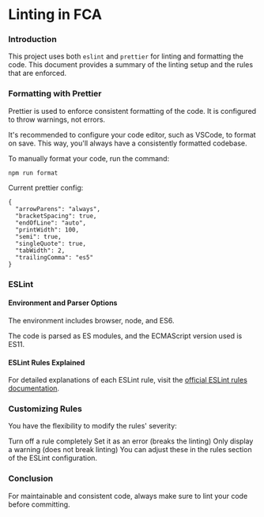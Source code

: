 # Linting in FCA

### Introduction
This project uses both `eslint` and `prettier` for linting and formatting the code. This document provides a summary of the linting setup and the rules that are enforced.

### Formatting with Prettier
Prettier is used to enforce consistent formatting of the code. It is configured to throw warnings, not errors.

It's recommended to configure your code editor, such as VSCode, to format on save. This way, you'll always have a consistently formatted codebase.

To manually format your code, run the command:

```
npm run format
```

Current prettier config:
```
{
  "arrowParens": "always",
  "bracketSpacing": true,
  "endOfLine": "auto",
  "printWidth": 100,
  "semi": true,
  "singleQuote": true,
  "tabWidth": 2,
  "trailingComma": "es5"
}
```
### ESLint

#### Environment and Parser Options
The environment includes browser, node, and ES6.

The code is parsed as ES modules, and the ECMAScript version used is ES11.

#### ESLint Rules Explained
For detailed explanations of each ESLint rule, visit the [official ESLint rules documentation](https://eslint.org/docs/latest/rules).

### Customizing Rules
You have the flexibility to modify the rules' severity:

Turn off a rule completely
Set it as an error (breaks the linting)
Only display a warning (does not break linting)
You can adjust these in the rules section of the ESLint configuration.

### Conclusion
For maintainable and consistent code, always make sure to lint your code before committing.